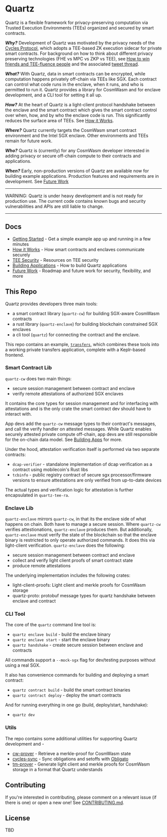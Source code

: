 # Quartz

Quartz is a flexible framework for privacy-preserving computation via Trusted Execution
Environments (TEEs) organized and secured by smart contracts.

_**Why?**_ Development of Quartz was motivated by the privacy needs of the [Cycles Protocol][cycles],
which adopts a TEE-based ZK execution sidecar for private smart contracts. 
For background on how to think about different privacy preserving
technologies (FHE vs MPC vs ZKP vs TEE), see [How to win friends and TEE-fluence
people][how_to_win_friends_talk] and the associated [tweet
thread][how_to_win_friends_thread].

_**What?**_ With Quartz, data in smart contracts can be encrypted, while computation happens
privately off-chain via TEEs like SGX. Each contract can control what code runs in the
enclave, when it runs, and who is permitted to run it. Quartz provides
a library for CosmWasm and for enclave development, and a CLI tool for setting
it all up.

_**How?**_ At the heart of Quartz is a light-client protocol handshake between the enclave and the
smart contract which gives the smart contract control over when, how, and by who
the enclave code is run. This significantly reduces the surface area of TEEs.
See [How it Works][how_it_works].

_**Where?**_ Quartz currently targets the CosmWasm smart contract environment and the Intel SGX enclave. 
Other environments and TEEs remain for future work.

_**Who?**_ Quartz is (currently) for any CosmWasm developer interested in adding privacy or secure off-chain compute to their contracts and applications.

_**When?**_ Early, non-production versions of Quartz are available now for building
example applications. Production features and requirements are in development.
See [Future Work][future_work]

---

WARNING: Quartz is under heavy development and is not ready for production use.
The current code contains known bugs and security vulnerabilities and APIs are still liable to change.

---

## Docs

- [Getting Started][getting_started] - Get a simple example app up and running in a few minutes
- [How it Works][how_it_works] - How smart contracts and enclaves communicate securely
- [TEE Security][tees] - Resources on TEE security 
- [Building Applications][building_apps] - How to build Quartz applications
- [Future Work][future_work] - Roadmap and future work for security, flexibility, and
  more

## This Repo

Quartz provides developers three main tools:

- a smart contract library (`quartz-cw`) for building SGX-aware CosmWasm contracts
- a rust library (`quartz-enclave`) for building blockchain constrained SGX enclaves
- a cli tool (`quartz`) for connecting the contract and the enclave.

This repo contains an example, [`transfers`](/apps/transfers), which combines these
tools into a working private transfers application, complete with a Keplr-based
frontend.

### Smart Contract Lib

`quartz-cw` does two main things:

- secure session management between contract and enclave
- verify remote attestations of authorized SGX enclaves

It contains the core types for session management and for interfacing with attestations
and is the only crate the smart contract dev should have to interact with. 

App devs add the `quartz-cw` message types to their contract's messages, 
and call the verify handler on attested messages. While Quartz enables 
securely attested private compute off-chain, app devs are still responsible 
for the on-chain data model. See [Building Apps](/docs/building_apps.md) for more.

Under the hood, attestation verification itself is performed via two separate contracts:

- `dcap-verifier` - standalone implementation of dcap verification as a contract using
  mobilecoin's Rust libs
- `tcbinfo` - public registry contract of secure sgx processor/firmware versions to
  ensure attestations are only verified from up-to-date devices

The actual types and verification logic for attestation is further encapsulated in `quartz-tee-ra`.

### Enclave Lib

`quartz-enclave` mirrors `quartz-cw`, in that its the enclave side of what happens
on chain. Both have to manage a secure session. Where `quartz-cw` verifies
attestionations, `quartz-enclave` produces them. But additionally, `quartz-enclave` must
verify the state of the blockchain so that the enclave binary is restricted to
only operate authorized commands. It does this via light-client verification.
`quartz-enclave` does the following:

- secure session management between contract and enclave
- collect and verify light client proofs of smart contract state
- produce remote attestations

The underlying implementation includes the following crates: 

* light-client-proofs: Light client and merkle proofs for CosmWasm storage
* quartz-proto: protobuf message types for quartz handshake between enclave and
  contract

### CLI Tool

The core of the `quartz` command line tool is:

- `quartz enclave build` - build the enclave binary
- `quartz enclave start` - start the enclave binary
- `quartz handshake` -  create secure session between enclave and contracts

All commands support a `--mock-sgx` flag for dev/testing purposes without using
a real SGX.

It also has convenience commands for building and deploying a smart
contract:

- `quartz contract build` - build the smart contract binaries
- `quartz contract deploy` - deploy the smart contracts 

And for running everything in one go (build, deploy/start, handshake): 
- `quartz dev`

### Utils

The repo contains some additional utilities for supporting Quartz development and  -

* [cw-prover](utils/cw-prover) - Retrieve a merkle-proof for CosmWasm state
* [cycles-sync](utils/cycles-sync) - Sync obligations and setoffs
  with [Obligato](https://github.com/informalsystems/obligato)
* [tm-prover](utils/tm-prover) - Generate light client and merkle proofs for CosmWasm storage in a format that Quartz
  understands

## Contributing

If you're interested in contributing, please comment on a relevant issue (if there is one) or open a new one!
See [CONTRIBUTING.md](CONTRIBUTING.md).


## License

TBD

[cycles]: https://cycles.money
[getting_started]: /docs/getting_started.md
[how_it_works]: /docs/how_it_works.md
[building_apps]: /docs/building_apps.md
[tees]: /docs/tees.md
[future_work]: /docs/roadmap.md
[how_to_win_friends_talk]: https://www.youtube.com/watch?v=XwKIt5XYyqw
[how_to_win_friends_thread]: https://x.com/buchmanster/status/1816084691784720887
